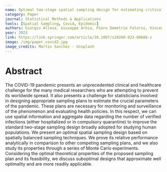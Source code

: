 ```yaml
---
name: Optimal two-stage spatial sampling design for estimating critical parameters of SARS-CoV-2 epidemic
category: Paper
journal: Statistical Methods & Applications
tools: [Spatial Sampling, Covid, Epidemic]
authors: Giorgio Alleva, Giuseppe Arbia, Piero Demetrio Falorsi, Vincenzo Nardelli and Alberto Zuliani
year: 2023
link: https://link.springer.com/article/10.1007/s10260-023-00688-z
image: /img/paper_covid2.jpg
image_credits: Martin Sanchez - Unsplash
---
```


# Abstract
The COVID-19 pandemic presents an unprecedented clinical and healthcare challenge for the many medical researchers who are attempting to prevent its worldwide spread. It also presents a challenge for statisticians involved in designing appropriate sampling plans to estimate the crucial parameters of the pandemic. These plans are necessary for monitoring and surveillance of the phenomenon and evaluating health policies. In this respect, we can use spatial information and aggregate data regarding the number of verified infections (either hospitalized or in compulsory quarantine) to improve the standard two-stage sampling design broadly adopted for studying human populations. We present an optimal spatial sampling design based on spatially balanced sampling techniques. We prove its relative performance analytically in comparison to other competing sampling plans, and we also study its properties through a series of Monte Carlo experiments. Considering the optimal theoretical properties of the proposed sampling plan and its feasibility, we discuss suboptimal designs that approximate well optimality and are more readily applicable.